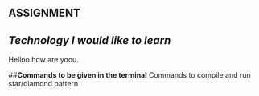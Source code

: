 ## ASSIGNMENT

## *Technology I would like to learn*
Helloo  how are yoou.

##**Commands to be given in the terminal**
Commands to compile and run star/diamond pattern

